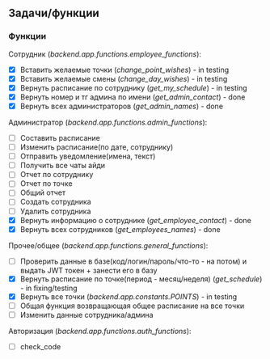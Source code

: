 ## Задачи/функции

### Функции
Сотрудник (*backend.app.functions.employee_functions*):
- [x] Вставить желаемые точки (*change_point_wishes*) - in testing
- [x] Вставить желаемые смены (*change_day_wishes*) - in testing
- [x] Вернуть расписание по сотруднику (*get_my_schedule*) - in testing
- [x] Вернуть номер и тг админа по имени (*get_admin_contact*) - done
- [x] Вернуть всех администраторов (*get_admin_names*) - done

Администратор (*backend.app.functions.admin_functions*):
- [ ] Составить расписание
- [ ] Изменить расписание(по дате, сотруднику)
- [ ] Отправить уведомление(имена, текст)
- [ ] Получить все чаты айди
- [ ] Отчет по сотруднику
- [ ] Отчет по точке
- [ ] Общий отчет
- [ ] Создать сотрудника
- [ ] Удалить сотрудника
- [x] Вернуть информацию о сотруднике (*get_employee_contact*) - done
- [x] Вернуть всех сотрудников (*get_employees_names*) - done

Прочее/общее (*backend.app.functions.general_functions*):
- [ ] Проверить данные в базе(код/логин/пароль/что-то - на потом) и выдать JWT токен + занести его в базу
- [x] Вернуть расписание по точке(период - месяц/неделя) (*get_schedule*) - in fixing/testing
- [x] Вернуть все точки (*backend.app.constants.POINTS*) - in testing
- [ ] Общая функция возвращающая общее расписание на все точки
- [ ] Изменить данные сотрудника/админа 

Авторизация (*backend.app.functions.auth_functions*):
- [ ] check_code